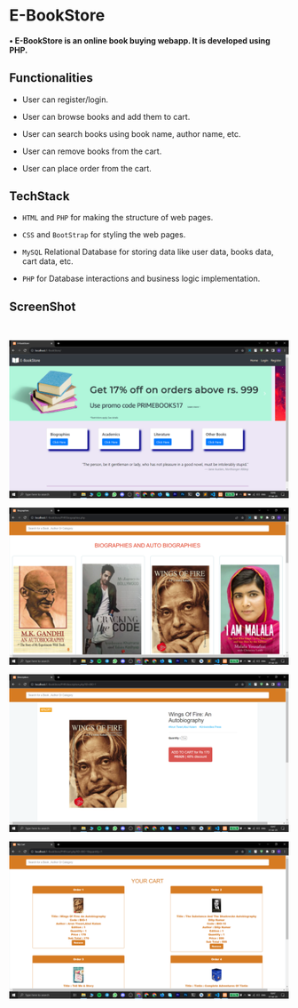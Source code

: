 # E-BookStore

#### • E-BookStore is an online book buying webapp. It is developed using PHP.

## Functionalities

- User can register/login.

- User can browse books and add them to cart.

- User can search books using book name, author name, etc.

- User can remove books from the cart.

- User can place order from the cart.

## TechStack

- `HTML` and `PHP` for making the structure of web pages.

- `CSS` and `BootStrap` for styling the web pages.

- `MySQL` Relational Database for storing data like user data, books data, cart data, etc.

- `PHP` for Database interactions and business logic implementation.

## ScreenShot

<br />

![E-BookStore Screenshot 1](./img/screenshot1.png)

![E-BookStore Screenshot 2](./img/screenshot2.png)

![E-BookStore Screenshot 3](./img/screenshot3.png)

![E-BookStore Screenshot 4](./img/screenshot4.png)
